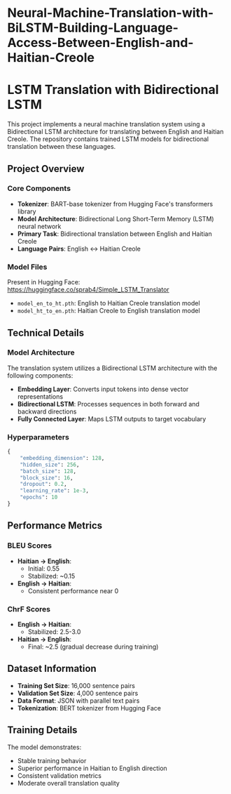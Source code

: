 # Neural-Machine-Translation-with-BiLSTM-Building-Language-Access-Between-English-and-Haitian-Creole

# LSTM Translation with Bidirectional LSTM

This project implements a neural machine translation system using a Bidirectional LSTM architecture for translating between English and Haitian Creole. The repository contains trained LSTM models for bidirectional translation between these languages.

## Project Overview

### Core Components

- **Tokenizer**: BART-base tokenizer from Hugging Face's transformers library
- **Model Architecture**: Bidirectional Long Short-Term Memory (LSTM) neural network
- **Primary Task**: Bidirectional translation between English and Haitian Creole
- **Language Pairs**: English ↔ Haitian Creole

### Model Files

Present in Hugging Face: https://huggingface.co/sprab4/Simple_LSTM_Translator

- `model_en_to_ht.pth`: English to Haitian Creole translation model
- `model_ht_to_en.pth`: Haitian Creole to English translation model

## Technical Details

### Model Architecture

The translation system utilizes a Bidirectional LSTM architecture with the following components:
- **Embedding Layer**: Converts input tokens into dense vector representations
- **Bidirectional LSTM**: Processes sequences in both forward and backward directions
- **Fully Connected Layer**: Maps LSTM outputs to target vocabulary

### Hyperparameters

```python
{
    "embedding_dimension": 128,
    "hidden_size": 256,
    "batch_size": 128,
    "block_size": 16,
    "dropout": 0.2,
    "learning_rate": 1e-3,
    "epochs": 10
}
```

## Performance Metrics

### BLEU Scores
- **Haitian → English**: 
  - Initial: 0.55
  - Stabilized: ~0.15
- **English → Haitian**: 
  - Consistent performance near 0

### ChrF Scores
- **English → Haitian**: 
  - Stabilized: 2.5-3.0
- **Haitian → English**: 
  - Final: ~2.5 (gradual decrease during training)

## Dataset Information

- **Training Set Size**: 16,000 sentence pairs
- **Validation Set Size**: 4,000 sentence pairs
- **Data Format**: JSON with parallel text pairs
- **Tokenization**: BERT tokenizer from Hugging Face

## Training Details

The model demonstrates:
- Stable training behavior
- Superior performance in Haitian to English direction
- Consistent validation metrics
- Moderate overall translation quality
